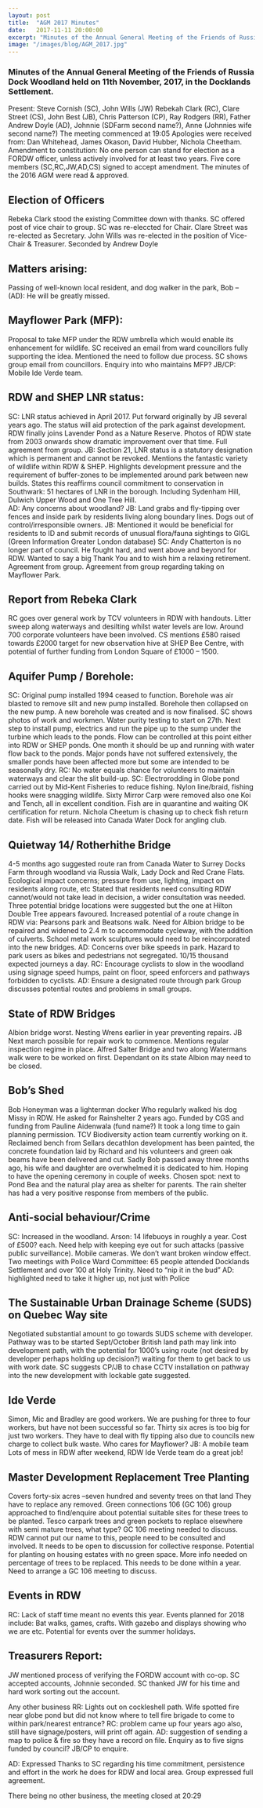```yaml
---
layout: post
title:  "AGM 2017 Minutes"
date:   2017-11-11 20:00:00
excerpt: "Minutes of the Annual General Meeting of the Friends of Russia Dock Woodland held on 11th November, 2017, in the Docklands Settlement."
image: "/images/blog/AGM_2017.jpg"
---
```


### Minutes of the Annual General Meeting of the Friends of Russia Dock Woodland held on 11th November, 2017, in the Docklands Settlement.
Present: Steve Cornish (SC), John Wills (JW) Rebekah Clark (RC), Clare Street (CS), John Best (JB), Chris Patterson (CP), Ray Rodgers (RR), Father Andrew Doyle (AD), Johnnie (SDFarm second name?), Anne (Johnnies wife second name?)
The meeting commenced at 19:05
Apologies were received from: Dan Whitehead, James Okason, David Hubber, Nichola Cheetham.
Amendment to constitution: No one person can stand for election as a FORDW officer, unless actively involved for at least two years. Five core members (SC,RC,JW,AD,CS) signed to accept amendment.
The minutes of the 2016 AGM were read & approved.
## Election of Officers
Rebeka Clark stood the existing Committee down with thanks. SC offered post of vice chair to group. SC was re-eleccted for Chair. Clare Street was re-elected as Secretary. John Wills was re-elected in the position of Vice-Chair & Treasurer.
Seconded by Andrew Doyle 

## Matters arising:
Passing of well-known local resident, and dog walker in the park, Bob – (AD): He will be greatly missed.

## Mayflower Park (MFP):
Proposal to take MFP under the RDW umbrella which would enable its enhancement for wildlife. SC received an email from ward councillors fully supporting the idea. Mentioned the need to follow due process. SC shows group email from councillors.
Enquiry into who maintains MFP? JB/CP: Mobile Ide Verde team. 
## RDW and SHEP LNR status:
SC: LNR status achieved in April 2017. Put forward originally by JB several years ago. The status will aid protection of the park against development. RDW finally joins Lavender Pond as a Nature Reserve. Photos of RDW state from 2003 onwards show dramatic improvement over that time. 
Full agreement from group.
JB: Section 21, LNR status is a statutory designation which is permanent and cannot be revoked. Mentions the fantastic variety of wildlife within RDW & SHEP. Highlights development pressure and the requirement of buffer-zones to be implemented around park between new builds. States this reaffirms council commitment to conservation in Southwark: 51 hectares of LNR in the borough. Including Sydenham Hill, Dulwich Upper Wood and One Tree Hill.   
AD: Any concerns about woodland? JB: Land grabs and fly-tipping over fences and inside park by residents living along boundary lines. Dogs out of control/irresponsible owners. 
JB: Mentioned it would be beneficial for residents to ID and submit records of unusual flora/fauna sightings to GIGL (Green Information Greater London database) 
SC: Andy Chatterton is no longer part of council. He fought hard, and went above and beyond for RDW. Wanted to say a big Thank You and to wish him a relaxing retirement. 
Agreement from group.
Agreement from group regarding taking on Mayflower Park.

## Report from Rebeka Clark
RC goes over general work by TCV volunteers in RDW with handouts. Litter sweep along waterways and desilting whilst water levels are low. Around 700 corporate volunteers have been involved.
CS mentions £580 raised towards £2000 target for new observation hive at SHEP Bee Centre, with potential of further funding from London Square of £1000 – 1500. 
## Aquifer Pump / Borehole:
SC: Original pump installed 1994 ceased to function. Borehole was air blasted to remove silt and new pump installed. Borehole then collapsed on the new pump. A new borehole was created and is now finalised. SC shows photos of work and workmen. Water purity testing to start on 27th. Next step to install pump, electrics and run the pipe up to the sump under the turbine which leads to the ponds. Flow can be controlled at this point either into RDW or SHEP ponds. One month it should be up and running with water flow back to the ponds.
Major ponds have not suffered extensively, the smaller ponds have been affected more but some are intended to be seasonally dry.
RC: No water equals chance for volunteers to maintain waterways and clear the slit build-up.
SC: Electrorodding in Globe pond carried out by Mid-Kent Fisheries to reduce fishing. Nylon line/braid, fishing hooks were snagging wildlife. Sixty Mirror Carp were removed also one Koi and Tench, all in excellent condition. Fish are in quarantine and waiting OK certification for return. Nichola Cheetum is chasing up to check fish return date. Fish will be released into Canada Water Dock for angling club. 
## Quietway 14/ Rotherhithe Bridge
4-5 months ago suggested route ran from Canada Water to Surrey Docks Farm through woodland via Russia Walk, Lady Dock and Red Crane Flats.
Ecological impact concerns; pressure from use, lighting, impact on residents along route, etc
Stated that residents need consulting RDW cannot/would not take lead in decision, a wider consultation was needed.
Three potential bridge locations were suggested but the one at Hilton Double Tree appears favoured.
Increased potential of a route change in RDW via: Pearsons park and Beatsons walk.
Need for Albion bridge to be repaired and widened to 2.4 m to accommodate cycleway, with the addition of culverts. School metal work sculptures would need to be reincorporated into the new bridges.
AD: Concerns over bike speeds in park. Hazard to park users as bikes and pedestrians not segregated. 10/15 thousand expected journeys a day. 
RC: Encourage cyclists to slow in the woodland using signage speed humps, paint on floor, speed enforcers and pathways forbidden to cyclists.
AD: Ensure a designated route through park
Group discusses potential routes and problems in small groups.
## State of RDW Bridges
Albion bridge worst. Nesting Wrens earlier in year preventing repairs.
JB Next march possible for repair work to commence. Mentions regular inspection regime in place. Alfred Salter Bridge and two along Watermans walk were to be worked on first. Dependant on its state Albion may need to be closed.
## Bob’s Shed
Bob Honeyman was a lighterman docker Who regularly walked his dog Missy in RDW. He asked for Rainshelter 2 years ago. Funded by CGS and funding from Pauline Aidenwala (fund name?) 
It took a long time to gain planning permission.
TCV Biodiversity action team currently working on it. Reclaimed bench from Sellars decathlon development has been painted, the concrete foundation laid by Richard and his volunteers and green oak beams have been delivered and cut.
Sadly Bob passed away three months ago, his wife and daughter are overwhelmed it is dedicated to him.
Hoping to have the opening ceremony in couple of weeks. Chosen spot: next to Pond Bea and the natural play area as shelter for parents. The rain shelter has had a very positive response from members of the public. 

## Anti-social behaviour/Crime
SC: Increased in the woodland. Arson: 14 lifebuoys in roughly a year. Cost of £500? each. Need help with keeping eye out for such attacks (passive public surveillance). Mobile cameras. We don’t want broken window effect.   
Two meetings with Police Ward Committee: 65 people attended Docklands Settlement and over 100 at Holy Trinity. Need to “nip it in the bud” 
AD: highlighted need to take it higher up, not just with Police
## The Sustainable Urban Drainage Scheme (SUDS) on Quebec Way site
Negotiated substantial amount to go towards SUDS scheme with developer. 
Pathway was to be started Sept/October
British land path may link into development path, with the potential for 1000’s using route (not desired by developer perhaps holding up decision?) waiting for them to get back to us with work date.
SC suggests CP/JB to chase
CCTV installation on pathway into the new development with lockable gate suggested. 

## Ide Verde
Simon, Mic and Bradley are good workers. We are pushing for three to four workers, but have not been successful so far. Thirty six acres is too big for just two workers. They have to deal with fly tipping also due to councils new charge to collect bulk waste.
Who cares for Mayflower? JB: A mobile team
Lots of mess in RDW after weekend, RDW Ide Verde team do a great job!

## Master Development Replacement Tree Planting 
Covers forty-six acres –seven hundred and seventy trees on that land
They have to replace any removed. Green connections 106 (GC 106) group approached to find/enquire about potential suitable sites for these trees to be planted.
Tesco carpark trees and green pockets to replace elsewhere with semi mature trees, what type?
GC 106 meeting needed to discuss. RDW cannot put our name to this, people need to be consulted and involved. It needs to be open to discussion for collective response.
Potential for planting on housing estates with no green space. More info needed on percentage of trees to be replaced. This needs to be done within a year.
Need to arrange a GC 106 meeting to discuss.

## Events in RDW
RC: Lack of staff time meant no events this year. Events planned for 2018 include: Bat walks, games, crafts. With gazebo and displays showing who we are etc. Potential for events over the summer holidays.

## Treasurers Report:
JW mentioned process of verifying the FORDW account with co-op. 
SC accepted accounts, Johnnie seconded. 
SC thanked JW for his time and hard work sorting out the account.

Any other business
RR: Lights out on cockleshell path. Wife spotted fire near globe pond but did not know where to tell fire brigade to come to within park/nearest entrance?
RC: problem came up four years ago also, still have signage/posters, will print off again.
AD: suggestion of sending a map to police & fire so they have a record on file.
Enquiry as to five signs funded by council? JB/CP to enquire.


AD: Expressed Thanks to SC regarding his time commitment, persistence and effort in the work he does for RDW and local area. Group expressed full agreement.

There being no other business, the meeting closed at 20:29
